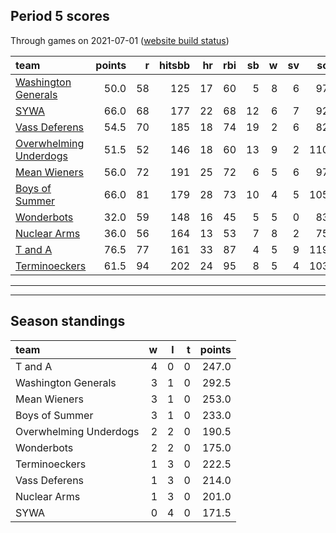 

## Period 5 scores

Through games on 2021-07-01 ([website build status](https://github.com/brian-bot/pl-site/actions))


|team                                              | points|  r| hitsbb| hr| rbi| sb|  w| sv|  so|   era|  whip|
|:-------------------------------------------------|------:|--:|------:|--:|---:|--:|--:|--:|---:|-----:|-----:|
|[Washington Generals](./washingtongenerals)       |   50.0| 58|    125| 17|  60|  5|  8|  6|  97| 3.188| 1.140|
|[SYWA](./sywa)                                    |   66.0| 68|    177| 22|  68| 12|  6|  7|  92| 2.733| 1.142|
|[Vass Deferens](./vassdeferens)                   |   54.5| 70|    185| 18|  74| 19|  2|  6|  82| 3.620| 1.402|
|[Overwhelming Underdogs](./overwhelmingunderdogs) |   51.5| 52|    146| 18|  60| 13|  9|  2| 110| 3.651| 1.255|
|[Mean Wieners](./meanwieners)                     |   56.0| 72|    191| 25|  72|  6|  5|  6|  97| 4.671| 1.266|
|[Boys of Summer](./boysofsummer)                  |   66.0| 81|    179| 28|  73| 10|  4|  5| 105| 4.139| 1.118|
|[Wonderbots](./wonderbots)                        |   32.0| 59|    148| 16|  45|  5|  5|  0|  83| 3.822| 1.178|
|[Nuclear Arms](./nucleararms)                     |   36.0| 56|    164| 13|  53|  7|  8|  2|  75| 4.120| 1.253|
|[T and A](./tanda)                                |   76.5| 77|    161| 33|  87|  4|  5|  9| 119| 2.423| 0.952|
|[Terminoeckers](./terminoeckers)                  |   61.5| 94|    202| 24|  95|  8|  5|  4| 103| 5.021| 1.316|

* * *
* * *

## Season standings


|team                   |  w|  l|  t| points|
|:----------------------|--:|--:|--:|------:|
|T and A                |  4|  0|  0|  247.0|
|Washington Generals    |  3|  1|  0|  292.5|
|Mean Wieners           |  3|  1|  0|  253.0|
|Boys of Summer         |  3|  1|  0|  233.0|
|Overwhelming Underdogs |  2|  2|  0|  190.5|
|Wonderbots             |  2|  2|  0|  175.0|
|Terminoeckers          |  1|  3|  0|  222.5|
|Vass Deferens          |  1|  3|  0|  214.0|
|Nuclear Arms           |  1|  3|  0|  201.0|
|SYWA                   |  0|  4|  0|  171.5|



